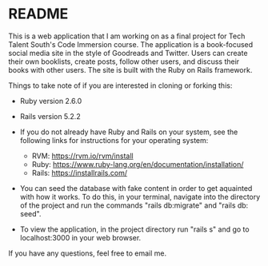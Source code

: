 # README

This is a web application that I am working on as a final project for Tech Talent South's Code Immersion course. The application is a book-focused social media site in the style of Goodreads and Twitter. Users can create their own booklists, create posts, follow other users, and discuss their books with other users. The site is built with the Ruby on Rails framework.

Things to take note of if you are interested in cloning or forking this:

* Ruby version 2.6.0

* Rails version 5.2.2

* If you do not already have Ruby and Rails on your system, see the following links for instructions for your operating system:
	* RVM: https://rvm.io/rvm/install
	* Ruby: https://www.ruby-lang.org/en/documentation/installation/
	* Rails: https://installrails.com/

* You can seed the database with fake content in order to get aquainted with how it works. To do this, in your terminal, navigate into the directory of the project and run the commands "rails db:migrate" and "rails db: seed".

* To view the application, in the project directory run "rails s" and go to localhost:3000 in your web browser.

If you have any questions, feel free to email me.
